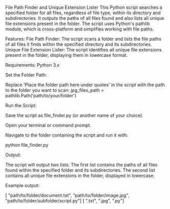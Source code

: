 File Path Finder and Unique Extension Lister
This Python script searches a specified folder for all files, regardless of file type, within its directory and subdirectories. It outputs the paths of all files found and also lists all unique file extensions present in the folder. The script uses Python's pathlib module, which is cross-platform and simplifies working with file paths.

Features:
File Path Finder: The script scans a folder and lists the file paths of all files it finds within the specified directory and its subdirectories.
Unique File Extension Lister: The script identifies all unique file extensions present in the folder, displaying them in lowercase format.

Requirements: Python 3.x

Set the Folder Path:

Replace 'Place the folder path here under quotes' in the script with the path to the folder you want to scan:
jpg_files_path = pathlib.Path('path/to/your/folder')

Run the Script:

Save the script as file_finder.py (or another name of your choice).

Open your terminal or command prompt.

Navigate to the folder containing the script and run it with:

python file_finder.py

Output:

The script will output two lists:
The first list contains the paths of all files found within the specified folder and its subdirectories.
The second list contains all unique file extensions in the folder, displayed in lowercase.


Example output:

[  "path/to/folder/document.txt",  "path/to/folder/image.jpg",  "path/to/folder/subfolder/script.py"]
[  ".txt",  ".jpg",  ".py"]
